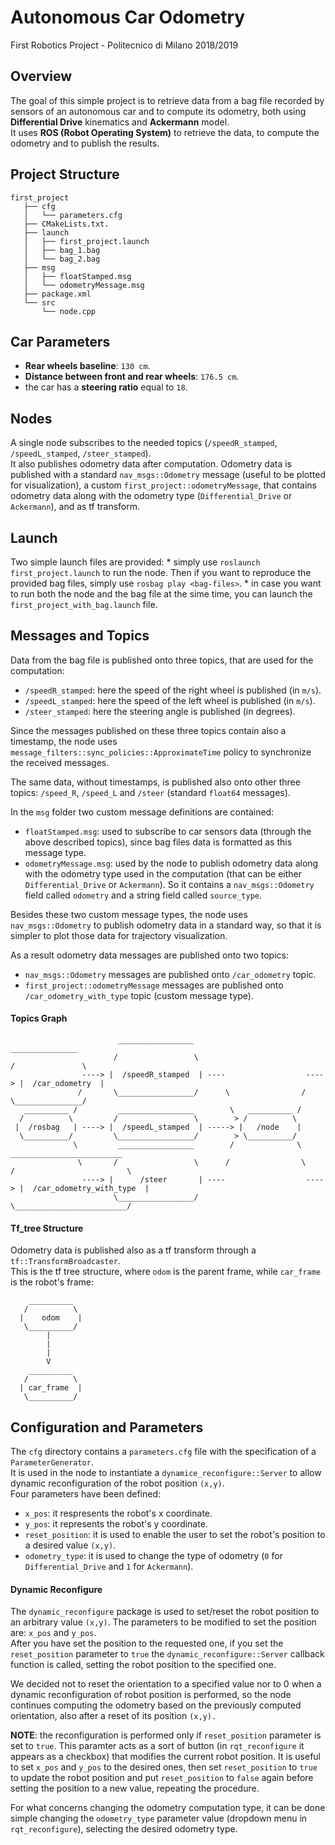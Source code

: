 # Autonomous Car Odometry 
First Robotics Project - Politecnico di Milano 2018/2019  
  
## Overview
The goal of this simple project is to retrieve data from a bag file recorded by sensors of an autonomous car and to compute its odometry, both using **Differential Drive** kinematics and **Ackermann** model.  
It uses **ROS (Robot Operating System)** to retrieve the data, to compute the odometry and to publish the results.

## Project Structure
```
first_project  
   ├── cfg  
   │   └── parameters.cfg  
   ├── CMakeLists.txt. 
   ├── launch 
   │   ├── first_project.launch 
   │   ├── bag_1.bag
   │   └── bag_2.bag
   ├── msg  
   │   ├── floatStamped.msg  
   │   └── odometryMessage.msg  
   ├── package.xml  
   └── src  
       └── node.cpp  
```
## Car Parameters
  * **Rear wheels baseline**: `130 cm`.
  * **Distance between front and rear wheels**: `176.5 cm`.
  * the car has a **steering ratio** equal to `18`.

## Nodes
A single node subscribes to the needed topics (`/speedR_stamped`, `/speedL_stamped`, `/steer_stamped`).  
It also publishes odometry data after computation. Odometry data is published with a standard `nav_msgs::Odometry` message (useful to be plotted for visualization), a custom `first_project::odometryMessage`, that contains odometry data along with the odometry type (`Differential_Drive` or `Ackermann`), and as tf transform.

## Launch
Two simple launch files are provided: 
	* simply use `roslaunch first_project.launch` to run the node. Then if you want to reproduce the provided bag files, simply use `rosbag play <bag-files>`.
	* in case you want to run both the node and the bag file at the sime time, you can launch the `first_project_with_bag.launch` file.  

## Messages and Topics
Data from the bag file is published onto three topics, that are used for the computation:
  * `/speedR_stamped`: here the speed of the right wheel is published (in `m/s`).
  * `/speedL_stamped`: here the speed of the left wheel is published (in `m/s`).
  * `/steer_stamped`: here the steering angle is published (in degrees).  
  
Since the messages published on these three topics contain also a timestamp, the node uses `message_filters::sync_policies::ApproximateTime` policy to synchronize the received messages.  

The same data, without timestamps, is published also onto other three topics: `/speed_R`, `/speed_L` and `/steer` (standard `float64` messages).  
  
In the `msg` folder two custom message definitions are contained:
  * `floatStamped.msg`: used to subscribe to car sensors data (through the above described topics), since bag files data is formatted as this message type.
  * `odometryMessage.msg`: used by the node to publish odometry data along with the odometry type used in the computation (that can be either `Differential_Drive` or `Ackermann`). So it contains a `nav_msgs::Odometry` field called `odometry` and a string field called `source_type`.  
  
Besides these two custom message types, the node uses `nav_msgs::Odometry` to publish odometry data in a standard way, so that it is simpler to plot those data for trajectory visualization.  
  
As a result odometry data messages are published onto two topics:
  * `nav_msgs::Odometry` messages are published onto `/car_odometry` topic.
  * `first_project::odometryMessage` messages are published onto `/car_odometry_with_type` topic (custom message type).

#### Topics Graph
```
                        _________________                                 _______________
                       /                 \                               /               \
                ----> |  /speedR_stamped  | ----                  ----> |  /car_odometry  |
               /       \_________________/      \                /       \_______________/
   __________ /         _________________        \   __________ /
  /          \         /                 \        > /          \
 |  /rosbag   | ----> |  /speedL_stamped  | -----> |   /node    |
  \__________/         \_________________/        > \__________/
              \         _________________        /              \         _________________________
               \       /                 \      /                \       /                         \
                ----> |      /steer       | ----                  ----> |  /car_odometry_with_type  |
                       \_________________/                               \_________________________/

```

#### Tf_tree Structure
Odometry data is published also as a tf transform through a `tf::TransformBroadcaster`.  
This is the tf tree structure, where `odom` is the parent frame, while `car_frame` is the robot's frame:  
```
    __________
   /          \
  |    odom    |
   \__________/
        |
        |
        |
        V
    __________
   /          \
  | car_frame  |
   \__________/

```

## Configuration and Parameters
The `cfg` directory contains a `parameters.cfg` file with the specification of a `ParameterGenerator`.  
It is used in the node to instantiate a `dynamice_reconfigure::Server` to allow dynamic reconfiguration of the robot position `(x,y)`.  
Four parameters have been defined:
  * `x_pos`: it respresents the robot's x coordinate.
  * `y_pos`: it represents the robot's y coordinate.
  * `reset_position`: it is used to enable the user to set the robot's position to a desired value `(x,y)`.
  * `odometry_type`: it is used to change the type of odometry (`0` for `Differential_Drive` and `1` for `Ackermann`).

#### Dynamic Reconfigure
The `dynamic_reconfigure` package is used to set/reset the robot position to an arbitrary value `(x,y)`. 
The parameters to be modified to set the position are: `x_pos` and `y_pos`.  
After you have set the position to the requested one, if you set the `reset_position` parameter to `true` the `dynamic_reconfigure::Server` callback function is called, setting the robot position to the specified one.  
  
We decided not to reset the orientation to a specified value nor to 0 when a dynamic reconfiguration of robot position is performed, so the node continues computing the odometry based on the previously computed orientation, also after a reset of its position `(x,y).`  
  
**NOTE**: the reconfiguration is performed only if `reset_position` parameter is set to `true`. This paramter acts as a sort of button (in `rqt_reconfigure` it appears as a checkbox) that modifies the current robot position. It is useful to set `x_pos` and `y_pos` to the desired ones, then set `reset_position` to `true` to update the robot position and put `reset_position` to `false` again before setting the position to a new value, repeating the procedure.  
  
For what concerns changing the odometry computation type, it can be done simple changing the `odometry_type` parameter value (dropdown menu in `rqt_reconfigure`), selecting the desired odometry type.


